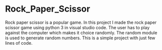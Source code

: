 # Rock_Paper_Scissor
Rock paper scissor is a popular game. 
In this project I made the rock paper scissor game using python 3 in visual studio code.
The user has to play against the computer which makes it choice randomly.
The random module is used to generate random numbers.
This is a simple project with just few lines of code.
